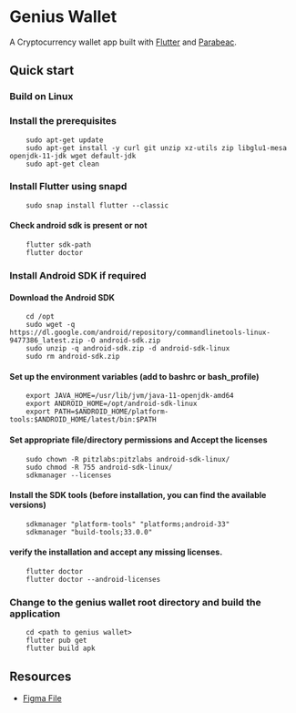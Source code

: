 # Genius Wallet

A Cryptocurrency wallet app built with [Flutter](https://flutter.dev/) and [Parabeac](https://parabeac.com/).

## Quick start

### Build on Linux

### Install the prerequisites
        
        sudo apt-get update
        sudo apt-get install -y curl git unzip xz-utils zip libglu1-mesa openjdk-11-jdk wget default-jdk
        sudo apt-get clean

### Install Flutter using snapd

        sudo snap install flutter --classic
        
#### Check android sdk is present or not
        flutter sdk-path
        flutter doctor

### Install Android SDK if required

#### Download the Android SDK

        cd /opt
        sudo wget -q https://dl.google.com/android/repository/commandlinetools-linux-9477386_latest.zip -O android-sdk.zip
        sudo unzip -q android-sdk.zip -d android-sdk-linux
        sudo rm android-sdk.zip

#### Set up the environment variables (add to bashrc or bash_profile)

        export JAVA_HOME=/usr/lib/jvm/java-11-openjdk-amd64
        export ANDROID_HOME=/opt/android-sdk-linux
        export PATH=$ANDROID_HOME/platform-tools:$ANDROID_HOME/latest/bin:$PATH

#### Set appropriate file/directory permissions and Accept the licenses

        sudo chown -R pitzlabs:pitzlabs android-sdk-linux/
        sudo chmod -R 755 android-sdk-linux/
        sdkmanager --licenses

#### Install the SDK tools (before installation, you can find the available versions)

        sdkmanager "platform-tools" "platforms;android-33"
        sdkmanager "build-tools;33.0.0" 

#### verify the installation and accept any missing licenses.
        
        flutter doctor
        flutter doctor --android-licenses

### Change to the genius wallet root directory and build the application

        cd <path to genius wallet>
        flutter pub get
        flutter build apk 


## Resources
* [Figma File](https://www.figma.com/file/YFBxDHU58kCfKP5TiHXWsz/GNUS-Build?node-id=81%3A1121) 
